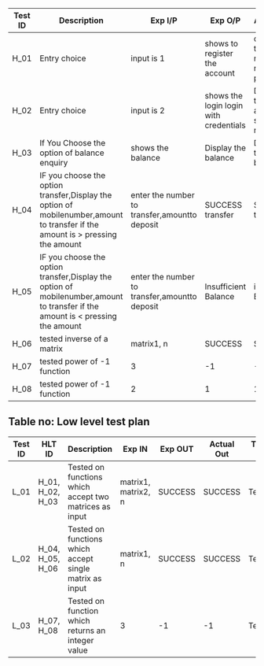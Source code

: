 
| **Test ID** | **Description**                                              | **Exp I/P** | **Exp O/P** | **Actual Out** |**Type Of Test** | **PASS/FAIL**|  
|-------------|--------------------------------------------------------------|------------|-------------|----------------|------------------|---------------|
|  H_01       |Entry choice |  input is 1| shows to register the account|displays the mobile no,acc no,create pasword|Technical |PASS
|  H_02       |Entry choice|  input is 2| shows the login login with credentials|Dispaly the option after login sucees in new page|Technical   |PASS
|  H_03       |If You Choose the option of balance enquiry|  shows the balance|Display the balance|Dispaly the balance|Technical | PASS
|  H_04       |IF you choose the option transfer,Display the option of mobilenumber,amount to transfer if the amount is > pressing the amount| enter the number to transfer,amountto deposit |SUCCESS transfer|SUCCESS transfer|Technical |PASS
|  H_05       |IF you choose the option transfer,Display the option of mobilenumber,amount to transfer if the amount is < pressing the amount|enter the number to transfer,amountto deposit|Insufficient Balance |insufficient Balance|PASS
|  H_06       |tested inverse of a matrix|  matrix1, n|SUCCESS|SUCCESS|Technical |
|  H_07       |tested power of -1 function| 3|-1|-1|Technical |
|  H_08       |tested power of -1 function| 2|1|1|Technical. |


## Table no: Low level test plan

| **Test ID** | **HLT ID** |**Description**                                              | **Exp IN** | **Exp OUT** | **Actual Out** |**Type Of Test**  |    
|-------------|------------|--------------------------------------------------------------|------------|-------------|----------------|------------------|
|  L_01       | H_01, H_02, H_03|Tested on functions which accept two matrices as input|  matrix1, matrix2, n |SUCCESS|SUCCESS |Technical |
|  L_02       | H_04, H_05, H_06|Tested on functions which accept single matrix as input|  matrix1, n |SUCCESS|SUCCESS |Technical |
|  L_03       | H_07, H_08 |Tested on function which returns an integer value|  3  |-1|-1|Technical |
